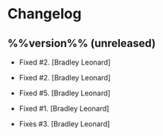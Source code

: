 Changelog
=========

%%version%% (unreleased)
------------------------

- Fixed #2. [Bradley Leonard]

- Fixed #2. [Bradley Leonard]

- Fixed #5. [Bradley Leonard]

- Fixed #1. [Bradley Leonard]

- Fixes #3. [Bradley Leonard]

